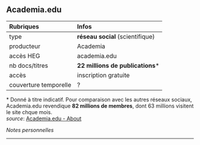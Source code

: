 ## Academia.edu

| Rubriques | Infos |
| :-------- | :---- |
| type | **réseau social** (scientifique) |
| producteur | Academia |
| accès HEG | academia.edu |
| nb docs/titres | **22 millions de publications**\* |
| accès | inscription gratuite |
| couverture temporelle | ? |

\* Donné à titre indicatif. Pour comparaison avec les autres réseaux sociaux, Academia.edu revendique **82 millions de membres**, dont 63 millions visitent le site chque mois.   
*source*: [Academia.edu - About](https://www.academia.edu/about)   

*Notes personnelles*

---

